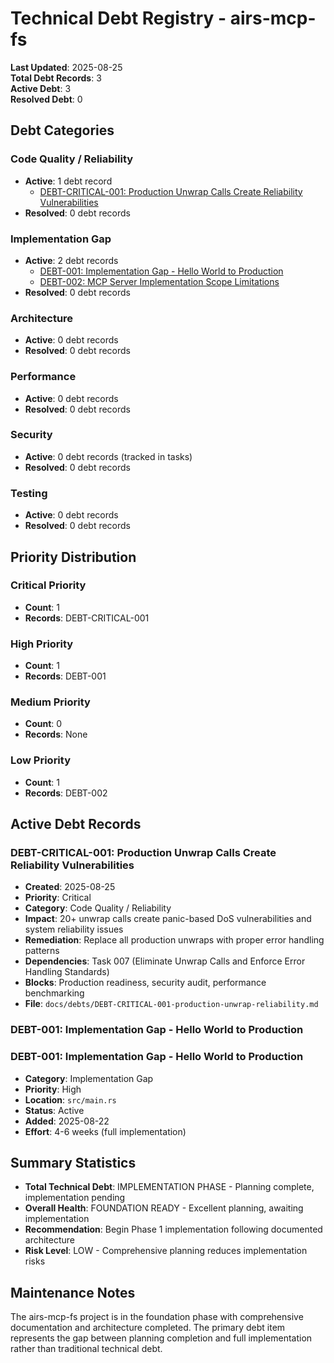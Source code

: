 # Technical Debt Registry - airs-mcp-fs

**Last Updated**: 2025-08-25  
**Total Debt Records**: 3  
**Active Debt**: 3  
**Resolved Debt**: 0

## Debt Categories

### Code Quality / Reliability
- **Active**: 1 debt record
  - [DEBT-CRITICAL-001: Production Unwrap Calls Create Reliability Vulnerabilities](./DEBT-CRITICAL-001-production-unwrap-reliability.md)
- **Resolved**: 0 debt records

### Implementation Gap
- **Active**: 2 debt records
  - [DEBT-001: Implementation Gap - Hello World to Production](./DEBT-001-implementation-gap-hello-world-to-production.md)
  - [DEBT-002: MCP Server Implementation Scope Limitations](./DEBT-002-mcp-server-implementation-scope.md)
- **Resolved**: 0 debt records

### Architecture
- **Active**: 0 debt records
- **Resolved**: 0 debt records

### Performance
- **Active**: 0 debt records
- **Resolved**: 0 debt records

### Security
- **Active**: 0 debt records (tracked in tasks)
- **Resolved**: 0 debt records

### Testing
- **Active**: 0 debt records
- **Resolved**: 0 debt records

## Priority Distribution

### Critical Priority
- **Count**: 1
- **Records**: DEBT-CRITICAL-001

### High Priority
- **Count**: 1
- **Records**: DEBT-001

### Medium Priority
- **Count**: 0
- **Records**: None

### Low Priority
- **Count**: 1
- **Records**: DEBT-002

## Active Debt Records

### DEBT-CRITICAL-001: Production Unwrap Calls Create Reliability Vulnerabilities
- **Created**: 2025-08-25
- **Priority**: Critical
- **Category**: Code Quality / Reliability
- **Impact**: 20+ unwrap calls create panic-based DoS vulnerabilities and system reliability issues
- **Remediation**: Replace all production unwraps with proper error handling patterns
- **Dependencies**: Task 007 (Eliminate Unwrap Calls and Enforce Error Handling Standards)
- **Blocks**: Production readiness, security audit, performance benchmarking
- **File**: `docs/debts/DEBT-CRITICAL-001-production-unwrap-reliability.md`

### DEBT-001: Implementation Gap - Hello World to Production

### DEBT-001: Implementation Gap - Hello World to Production
- **Category**: Implementation Gap
- **Priority**: High
- **Location**: `src/main.rs`
- **Status**: Active
- **Added**: 2025-08-22
- **Effort**: 4-6 weeks (full implementation)

## Summary Statistics

- **Total Technical Debt**: IMPLEMENTATION PHASE - Planning complete, implementation pending
- **Overall Health**: FOUNDATION READY - Excellent planning, awaiting implementation
- **Recommendation**: Begin Phase 1 implementation following documented architecture
- **Risk Level**: LOW - Comprehensive planning reduces implementation risks

## Maintenance Notes

The airs-mcp-fs project is in the foundation phase with comprehensive documentation and architecture completed. The primary debt item represents the gap between planning completion and full implementation rather than traditional technical debt.
